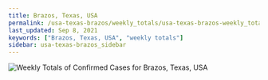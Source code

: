 ```yaml
---
title: Brazos, Texas, USA
permalink: /usa-texas-brazos/weekly_totals/usa-texas-brazos-weekly_totals.html
last_updated: Sep 8, 2021
keywords: ["Brazos, Texas, USA", "weekly totals"]
sidebar: usa-texas-brazos_sidebar
---
```


![Weekly Totals of Confirmed Cases for Brazos, Texas, USA](/covid_tracker/images/graphs/usa-texas-brazos-weekly_totals_graph.png)
